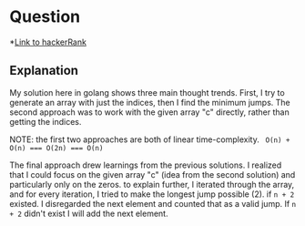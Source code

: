 # Question
*[Link to hackerRank](https://www.hackerrank.com/challenges/jumping-on-the-clouds/problem?h_l=interview&playlist_slugs%5B%5D=interview-preparation-kit&playlist_slugs%5B%5D=warmup)



 ## Explanation
My solution here in golang shows three main thought trends. First, I try to generate an array with just the indices, then I find the minimum jumps. The second approach was to work with the given array "c" directly, rather than getting the indices. 

NOTE: the first two approaches are both of linear time-complexity.
``` O(n) + O(n) === O(2n) === O(n)```

The final approach drew learnings from the previous solutions. I realized that I could focus on the given array "c" (idea from the second solution) and particularly only on the zeros.  to explain further, I iterated through the array, and for every iteration, I tried to make the longest jump possible (2). if ```n + 2``` existed. I disregarded the next element and counted that as a valid jump. If ```n + 2``` didn't exist I will add the next element. 
